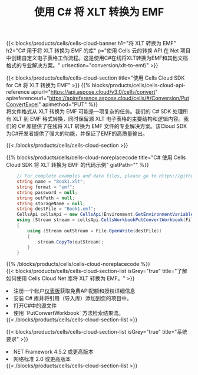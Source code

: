 ﻿---
title: 使用 C# 将 XLT 转换为 EMF
description: 利用C#的Aspose.Cells Cloud SDK将XLT格式文件转换为EMF格式文件。
kwords: Excel, Convert XLT to EMF, REST, C#
howto: How to convert XLT to EMF using Aspose.Cells Cloud C# library.
---
{{< blocks/products/cells/cells-cloud-banner h1="将 XLT 转换为 EMF" h2="C# 用于将 XLT 转换为 EMF 的库" p="使用 Cells 云的转换 API 在 Net 项目中创建自定义电子表格工作流程。这是使用C#在线将XLT转换为EMF和其他文档格式的专业解决方案。" urlsection="conversion/xlt-to-emf/" >}}

{{< blocks/products/cells/cells-cloud-section title="使用 Cells Cloud SDK for C# 将 XLT 转换为 EMF" >}}
{{% blocks/products/cells/cells-cloud-api-reference apiurl="https://api.aspose.cloud/v3.0/cells/convert" apireferenceurl="https://apireference.aspose.cloud/cells/#/Conversion/PutConvertExcel" apimethod="PUT" %}}
<br/>
将文件格式从 XLT 转换为 EMF 可能是一项复杂的任务。我们的 C# SDK 处理所有 XLT 到 EMF 格式转换，同时保留源 XLT 电子表格的主要结构和逻辑内容。我们的 C# 库提供了在线将 XLT 转换为 EMF 文件的专业解决方案。该Cloud SDK为C#开发者提供了强大的功能，并保证了EMF的高质量输出。

{{< /blocks/products/cells/cells-cloud-section >}}

{{% blocks/products/cells/cells-cloud-noreplacecode title="C# 使用 Cells Cloud SDK 将 XLT 转换为 EMF 的代码示例" gistPath="" %}}
 
```cs
    // For complete examples and data files, please go to https://github.com/aspose-cells-cloud/aspose-cells-cloud-dotnet/
    string name = "Book1.xlt";
    string format = "emf";
    string password = null;
    string outPath = null;
    string storageName = null;
    string destFile = "Book1.emf";
    CellsApi cellsApi = new CellsApi(Environment.GetEnvironmentVariable("ProductClientId"), Environment.GetEnvironmentVariable("ProductClientSecret"));
    using (Stream stream = cellsApi.CellsWorkbookPutConvertWorkbook(File.OpenRead(name), format, password, outPath, storageName))
    {
        using (Stream outStream = File.OpenWrite(destFile))
        {
            stream.CopyTo(outStream);
        }
    }
```
 
{{% /blocks/products/cells/cells-cloud-noreplacecode %}}
<br/>
{{< blocks/products/cells/cells-cloud-section-list isGrey="true" title="了解如何使用 Cells Cloud Net 库将 XLT 转换为 EMF。" >}}
<li>注册一个帐户<a href="https://dashboard.aspose.cloud/">仪表板</a>获取免费API配额和授权详细信息</li>
<li>安装 C# 库并将引用（导入库）添加到您的项目中。</li>
<li>打开C#中的源文件</li>
<li>使用 `PutConvertWorkbook` 方法检索结果流。</li>
{{< /blocks/products/cells/cells-cloud-section-list >}}

{{< blocks/products/cells/cells-cloud-section-list isGrey="true" title="系统要求" >}}
<li>NET Framework 4.5.2 或更高版本</li>
<li>网络标准 2.0 或更高版本</li>
{{< /blocks/products/cells/cells-cloud-section-list >}}
